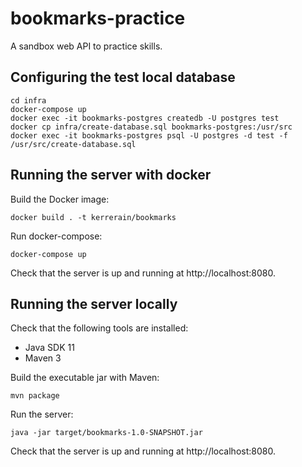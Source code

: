 # bookmarks-practice

A sandbox web API to practice skills.

## Configuring the test local database

```
cd infra
docker-compose up
docker exec -it bookmarks-postgres createdb -U postgres test
docker cp infra/create-database.sql bookmarks-postgres:/usr/src
docker exec -it bookmarks-postgres psql -U postgres -d test -f /usr/src/create-database.sql
```

## Running the server with docker

Build the Docker image:

```
docker build . -t kerrerain/bookmarks
```

Run docker-compose:

```
docker-compose up
```

Check that the server is up and running at http://localhost:8080.

## Running the server locally

Check that the following tools are installed: 
- Java SDK 11
- Maven 3

Build the executable jar with Maven:

```
mvn package
```

Run the server:

```
java -jar target/bookmarks-1.0-SNAPSHOT.jar
```

Check that the server is up and running at http://localhost:8080.